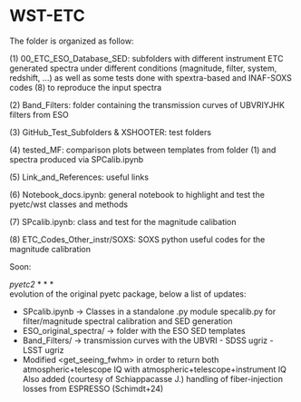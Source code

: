# WST-ETC

The folder is organized as follow:

(1) 00_ETC_ESO_Database_SED: subfolders with different instrument ETC generated spectra under different conditions (magnitude, filter, system, redshift, ...) as well as some tests done with spextra-based and INAF-SOXS codes (8) to reproduce the input spectra

(2) Band_Filters: folder containing the transmission curves of UBVRIYJHK filters from ESO

(3) GitHub_Test_Subfolders & XSHOOTER: test folders

(4) tested_MF: comparison plots between templates from folder (1) and spectra produced via SPCalib.ipynb

(5) Link_and_References: useful links

(6) Notebook_docs.ipynb: general notebook to highlight and test the pyetc/wst classes and methods

(7) SPcalib.ipynb: class and test for the magnitude calibation 

(8) ETC_Codes_Other_instr/SOXS: SOXS python useful codes for the magnitude calibration

Soon:

*pyetc2* * * *  
evolution of the original pyetc package, below a list of updates:

- SPcalib.ipynb -> Classes in a standalone .py module specalib.py for filter/magnitude spectral calibration and SED generation
- ESO_original_spectra/ -> folder with the ESO SED templates
- Band_Filters/ -> transmission curves with the UBVRI - SDSS ugriz - LSST ugriz
- Modified <get_seeing_fwhm> in order to return both atmospheric+telescope IQ with atmospheric+telescope+instrument IQ  
  Also added (courtesy of Schiappacasse J.) handling of fiber-injection losses from ESPRESSO (Schimdt+24)
  

